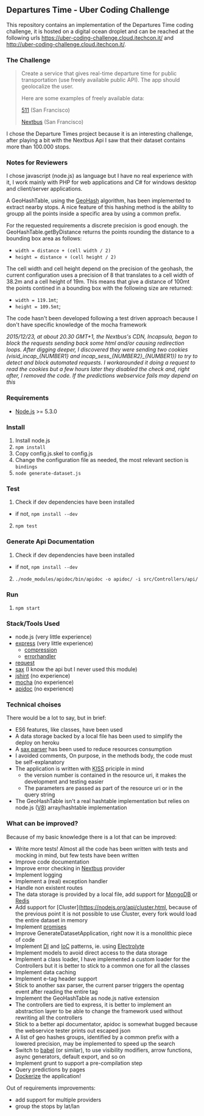 ## Departures Time - Uber Coding Challenge

This repository contains an implementation of the Departures Time coding challenge, it is hosted on a digital ocean droplet and can be reached at the following urls https://uber-coding-challenge.cloud.itechcon.it/ and http://uber-coding-challenge.cloud.itechcon.it/.

### The Challenge

> Create a service that gives real-time departure time for public transportation (use freely available public API). The app should geolocalize the user.
> 
> Here are some examples of freely available data:
> 
> [511](http://511.org/developer-resources_transit-api.asp) (San Francisco)
> 
> [Nextbus](http://www.nextbus.com/xmlFeedDocs/NextBusXMLFeed.pdf) (San Francisco)

I chose the Departure Times project because it is an interesting challenge, after playing a bit with the Nextbus Api I saw that their dataset contains more than 100.000 stops.

### Notes for Reviewers

I chose javascript (node.js) as language but I have no real experience with it, I work mainly with PHP for web applications and C# for windows desktop and client/server applications.

A GeoHashTable, using the [GeoHash](https://en.wikipedia.org/wiki/Geohash) algorithm, has been implemented to extract nearby stops. A nice feature of this hashing method is the ability to groupp all the points inside a specific area by using a common prefix. 

For the requested requirements a discrete precision is good enough. the GeoHashTable.getByDistance returns the points rounding the distance to a bounding box area as follows:
* `width = distance + (cell width / 2)`
* `height = distance + (cell height / 2)`

The cell width and cell height depend on the precision of the geohash, the current configuration uses a precision of 8 that translates to a cell width of 38.2m and a cell height of 19m.
This means that give a distance of 100mt the points contined in a bounding box with the following size are returned:
* `width = 119.1mt`;
* `height = 109.5mt`;

The code hasn't been developed following a test driven approach because I don't have specific knowledge of the mocha framework

*2015/12/23, at about 20.30 GMT+1, the Nextbus's CDN, Incapsula, began to block the requests sending back some html and/or causing redirection loops. After digging deeper, I discovered they were sending two cookies (visid_incap_{NUMBER1} and incap_sess_{NUMBER2}_{NUMBER1}) to try to detect and block automated requests. I workarounded it doing a request to read the cookies but a few hours later they disabled the check and, right after, I removed the code. If the predictions webservice fails may depend on this*

### Requirements

* [Node.js](http://nodejs.org/) >= 5.3.0

### Install

1. Install node.js
2. `npm install`
3. Copy config.js.skel to config.js
4. Change the configuration file as needed, the most relevant section is `bindings`
5. `node generate-dataset.js`

### Test

1. Check if dev dependencies have been installed
  * if not, `npm install --dev`
2. `npm test`

### Generate Api Documentation

1. Check if dev dependencies have been installed
  * if not, `npm install --dev`
2. `./node_modules/apidoc/bin/apidoc -o apidoc/ -i src/Controllers/api/`

### Run

1. `npm start`

### Stack/Tools Used

* node.js (very little experience)
* [express](http://expressjs.com/en/index.html) (very little experience)
  * [compression](https://www.npmjs.com/package/compression)
  * [errorhandler](https://www.npmjs.com/package/errorhandler)
* [request](https://www.npmjs.com/package/request)
* [sax](https://www.npmjs.com/package/sax) (I know the api but I never used this module)
* [jshint](http://jshint.com/) (no experience)
* [mocha](https://mochajs.org/) (no experience)
* [apidoc](http://apidocjs.com/) (no experience)

### Technical choises

There would be a lot to say, but in brief:
* ES6 features, like classes, have been used
* A data storage backed by a local file has been used to simplify the deploy on heroku
* A [sax parser](https://en.wikipedia.org/wiki/Simple_API_for_XML) has been used to reduce resources consumption
* I avoided comments, On purpose, in the methods body, the code must be self-explanatory
* The application is written with [KISS](https://en.wikipedia.org/wiki/KISS_principle) priciple in mind
  * the version number is contained in the resource uri, it makes the development and testing easier
  * The parameters are passed as part of the resource uri or in the query string
* The GeoHashTable isn't a real hashtable implementation but relies on node.js ([V8](https://developers.google.com/v8/)) array/hashtable implementation

### What can be improved?

Because of my basic knowledge there is a lot that can be improved:
* Write more tests! Almost all the code has been written with tests and mocking in mind, but few tests have been written
* Improve code documentation
* Improve error checking in [Nextbus](https://www.nextbus.com/) provider
* Implement logging
* Implement a (real) exception handler
* Handle non existent routes
* The data storage is provided by a local file, add support for [MongoDB](https://www.mongodb.org/) or [Redis](http://redis.io/)
* Add support for [Cluster](https://nodejs.org/api/cluster.html, because of the previous point it is not possible to use Cluster, every fork would load the entire dataset in memory
* Implement [promises](https://developer.mozilla.org/en-US/docs/Web/JavaScript/Reference/Global_Objects/Promise)
* Improve GenerateDatasetApplication, right now it is a monolithic piece of code
* Implement [DI](https://en.wikipedia.org/wiki/Dependency_injection) and [IoC](https://en.wikipedia.org/wiki/Inversion_of_control) patterns, ie. using [Electrolyte](https://github.com/jaredhanson/electrolyte)
* Implement models to avoid direct access to the data storage
* Implement a class loader, I have implemented a custom loader for the Controllers but it is better to stick to a common one for all the classes
* Implement data caching
* Implement e-tag header support
* Stick to another sax parser, the current parser triggers the opentag event after reading the entire tag
* Implement the GeoHashTable as node.js native extension
* The controllers are tied to express, it is better to implement an abstraction layer to be able to change the framework used without rewriting all the controllers
* Stick to a better api documentator, apidoc is somewhat bugged because the webservice tester prints out escaped json
* A list of geo hashes groups, identified by a common prefix with a lowered precision, may be implemented to speed up the search
* Switch to [babel](https://babeljs.io/) (or similar), to use visibility modifiers, arrow functions, async generators, default export, and so on
* Implement grunt to support a pre-compilation step
* Query predictions by pages
* [Dockerize](https://www.docker.com/) the application!

Out of requirements improvements:
* add support for multiple providers
* group the stops by lat/lan
